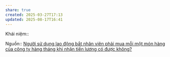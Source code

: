 ```yaml
---
share: true
created: 2025-03-27T17:13
updated: 2025-08-17T16:41
---
```

Khái niệm:: 

Nguồn:: [Người sử dụng lao động bắt nhân viên phải mua mỗi một món hàng của công ty hàng tháng khi nhận tiền lương có được không?](https://thuvienphapluat.vn/phap-luat/nguoi-su-dung-lao-dong-bat-nhan-vien-phai-mua-moi-mot-mon-hang-cua-cong-ty-hang-thang-khi-nhan-tien-690625-148760.html)
